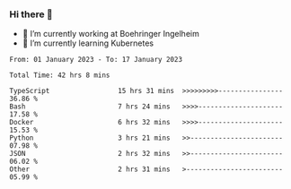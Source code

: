 ### Hi there 👋
- 🔭 I’m currently working at Boehringer Ingelheim
- 🌱 I’m currently learning Kubernetes

 
<!--START_SECTION:waka-->

```text
From: 01 January 2023 - To: 17 January 2023

Total Time: 42 hrs 8 mins

TypeScript                 15 hrs 31 mins  >>>>>>>>>----------------   36.86 %
Bash                       7 hrs 24 mins   >>>>---------------------   17.58 %
Docker                     6 hrs 32 mins   >>>>---------------------   15.53 %
Python                     3 hrs 21 mins   >>-----------------------   07.98 %
JSON                       2 hrs 32 mins   >>-----------------------   06.02 %
Other                      2 hrs 31 mins   >------------------------   05.99 %
```

<!--END_SECTION:waka-->

 
